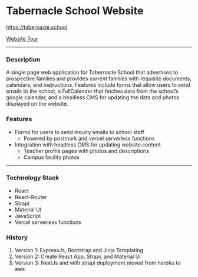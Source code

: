 # **Tabernacle School Website**

<a href="https://tabernacle.school">
https://tabernacle.school
</a>

[Website Tour](https://github.com/MattPereira/tabernacle-school/assets/73561520/865beb64-bd9d-4439-87f0-46eae7fc0472)




---
### **Description**
A single page web application for Tabernacle School that advertises to prospective families and provides current families with requisite documents, calendars, and instructions. Features include forms that allow users to send emails to the school, a FullCalender that fetches data from the school’s google calendar, and a headless CMS for updating the data and photos displayed on the website. 

### **Features**
- Forms for users to send inquiry emails to school staff
    - Powered by postmark and vercel serverless functions
- Integration with headless CMS for updating website content
    - Teacher profile pages with photos and descriptions
    - Campus facility photos


---
### **Technology Stack**

- React
- React-Router
- Strapi
- Material UI
- JavaScript
- Vercel serverless functions



### **History**
1. Version 1: ExpressJs, Bootstrap and Jinja Templating
2. Version 2: Create React App, Strapi, and Material UI
3. Version 3: NextJs and with strapi deployment moved from heroku to aws

